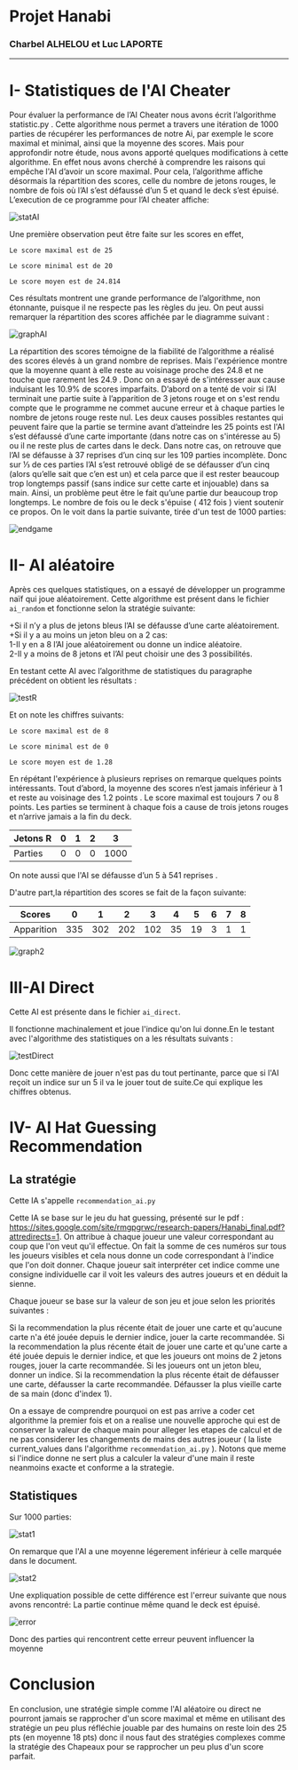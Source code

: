 # **Projet Hanabi**
### **Charbel ALHELOU et Luc LAPORTE**
-------------------------------------------------
# **I- Statistiques de l'AI Cheater**
  Pour évaluer la performance de l’AI Cheater nous avons écrit l’algorithme statistic.py . Cette algorithme nous permet a travers une itération de 1000 parties de récupérer les performances de notre Ai, par exemple le score maximal et minimal, ainsi que la moyenne des scores. Mais pour approfondir notre étude, nous avons apporté quelques modifications à cette algorithme. En effet nous avons cherché à comprendre les raisons qui empêche l'AI d’avoir un score maximal. Pour cela, l’algorithme affiche désormais la répartition des scores, celle du nombre de jetons rouges, le nombre de fois où l’AI s’est défaussé d’un 5 et quand le deck s’est épuisé. 
  L’execution de ce programme pour l’AI cheater affiche:

  ![statAI](https://github.com/CharbelALHELOU/hanabi/blob/master/stat/testAI.png)

  Une première observation peut être faite sur les scores en effet,

  `Le score maximal est de 25 `

  `Le score minimal est de 20`

  `Le score moyen est de 24.814`

  Ces résultats montrent une grande performance de l’algorithme, non étonnante, puisque il ne respecte pas les règles du jeu. On peut aussi remarquer la répartition des scores affichée par le diagramme suivant : 

  ![graphAI](https://github.com/CharbelALHELOU/hanabi/blob/master/stat/graph1.png)

  La répartition des scores témoigne de la fiabilité de l’algorithme a réalisé des scores élevés à un grand nombre de reprises. Mais l'expérience montre que la moyenne quant à elle reste au voisinage proche des 24.8 et ne touche que rarement les 24.9 . Donc on a essayé de s'intéresser aux cause induisant les 10.9% de scores imparfaits. 
D’abord on a tenté de voir si l’AI terminait une partie suite à l’apparition de 3 jetons rouge et on s'est rendu compte que le programme ne commet aucune erreur et à chaque parties le nombre de jetons rouge reste nul. Les deux causes possibles restantes qui peuvent faire que la partie se termine avant d’atteindre les 25 points est l'AI s’est défaussé d’une carte importante (dans notre cas on s'intéresse au 5) ou il ne reste plus de cartes dans le deck. Dans notre cas, on retrouve que l’AI se défausse à 37 reprises d’un cinq sur les 109 parties incomplète. Donc sur ⅓ de ces parties l’AI s’est retrouvé obligé de se défausser d’un cinq (alors qu’elle sait que c’en est un) et cela parce que il est rester beaucoup trop longtemps passif (sans indice sur cette carte et injouable) dans sa main. Ainsi, un problème peut être le fait qu’une partie dur beaucoup trop longtemps. Le nombre de fois ou le deck s'épuise ( 412 fois ) vient soutenir ce propos. On le voit dans la partie suivante, tirée d'un test de 1000 parties: 

  ![endgame](https://github.com/CharbelALHELOU/hanabi/blob/master/stat/endgame.png)



# **II- AI aléatoire**
  Après ces quelques statistiques, on a essayé de développer un programme naïf qui joue aléatoirement.
  Cette algorithme est présent dans le fichier `ai_random` et fonctionne selon la stratégie suivante:

  +Si il n’y a plus de jetons bleus l’AI se défausse d’une carte aléatoirement.<br/>
  +Si il y a au moins un jeton bleu on a 2 cas:<br/>
  1-Il y en a 8 l’AI joue aléatoirement ou donne un indice aléatoire.<br/>
  2-Il y a moins de 8 jetons et l’AI peut choisir une des 3 possibilités.<br/>

  En testant cette AI avec l’algorithme de statistiques du paragraphe précédent on obtient les résultats :


  ![testR](https://github.com/CharbelALHELOU/hanabi/blob/master/stat/oldRandom.png)

  Et on note les chiffres suivants:

  `Le score maximal est de 8`

  `Le score minimal est de 0`

  `Le score moyen est de 1.28`  

  En répétant l'expérience à plusieurs reprises on remarque quelques points intéressants.
  Tout d’abord, la moyenne des scores n’est jamais inférieur à 1 et reste au voisinage des 1.2 points .
  Le score maximal est toujours 7 ou 8 points.
  Les parties se terminent à chaque fois a cause de trois jetons rouges et n’arrive jamais a la fin du deck.

  | Jetons R | 0 | 1 | 2 | 3 |
  | --- | --- | --- | --- | --- |
  | Parties | 0 | 0 | 0 | 1000 |

  On note aussi que l'AI se défausse d’un 5 à 541 reprises .

  D'autre part,la répartition des scores se fait de la façon suivante:

  | Scores | 0 | 1 | 2 | 3 | 4 | 5 | 6 | 7 | 8 |
  | --- | --- | --- | --- | --- | --- | --- | --- | --- | -- |
  | Apparition | 335 | 302 | 202 | 102 | 35 | 19 | 3 | 1 | 1 |

  ![graph2](https://github.com/CharbelALHELOU/hanabi/blob/master/stat/graph2.png)

# **III-AI Direct**
  Cette AI est présente dans le fichier `ai_direct`.

  Il fonctionne machinalement et joue l'indice qu'on lui donne.En le testant avec l'algorithme des statistiques on a les résultats suivants :

  ![testDirect](https://github.com/CharbelALHELOU/hanabi/blob/master/stat/statDirect.png)

  Donc cette manière de jouer n'est pas du tout pertinante, parce que si l'AI reçoit un indice sur un 5 il va le jouer tout de suite.Ce qui explique les chiffres obtenus.

# **IV- AI Hat Guessing Recommendation**
## **La stratégie**
  Cette IA s'appelle `recommendation_ai.py`

  Cette IA se base sur le jeu du hat guessing, présenté sur le pdf : https://sites.google.com/site/rmgpgrwc/research-papers/Hanabi_final.pdf?attredirects=1. On attribue à chaque joueur une valeur correspondant au coup que l'on veut qu'il effectue. On fait la somme de ces numéros sur tous les joueurs visibles et cela nous donne un code correspondant à l'indice que l'on doit donner. Chaque joueur sait interpréter cet indice comme une consigne individuelle car il voit les valeurs des autres joueurs et en déduit la sienne.

  Chaque joueur se base sur la valeur de son jeu et joue selon les priorités suivantes :

  Si la recommendation la plus récente était de jouer une carte et qu'aucune carte n'a été jouée depuis le dernier indice, jouer la carte recommandée.
  Si la recommendation la plus récente était de jouer une carte et qu'une carte a été jouée depuis le dernier indice, et que les joueurs ont moins de 2 jetons rouges, jouer la carte recommandée.
  Si les joueurs ont un jeton bleu, donner un indice.
  Si la recommendation la plus récente était de défausser une carte, défausser la carte recommandée.
  Défausser la plus vieille carte de sa main (donc d'index 1).
  
  On a essaye de comprendre pourquoi on est pas arrive a coder cet algorithme la premier fois et on a realise une nouvelle approche qui est de conserver la valeur de chaque main pour alleger les etapes de calcul et de ne pas considerer les changements de mains des autres joueur ( la liste current_values dans l'algorithme `recommendation_ai.py` ). Notons que meme si l'indice donne ne sert plus a calculer la valeur d'une main il reste neanmoins exacte et conforme a la strategie.
  
## **Statistiques**
  Sur 1000 parties:

  ![stat1](https://github.com/CharbelALHELOU/hanabi/blob/master/stat/stat1.png)

  On remarque que l'AI a une moyenne légerement inférieur à celle marquée dans le document.

  ![stat2](https://github.com/CharbelALHELOU/hanabi/blob/master/stat/stat2.png)

  Une expliquation possible de cette différence est l'erreur suivante que nous avons rencontré:
  La partie continue même quand le deck est épuisé.

  ![error](https://github.com/CharbelALHELOU/hanabi/blob/master/stat/error.png)

  Donc des parties qui rencontrent cette erreur peuvent influencer la moyenne


# **Conclusion**
  En conclusion, une stratégie simple comme l'AI aléatoire ou direct ne pourront jamais se rapprocher d'un score maximal et même en utilisant des stratégie un peu plus réfléchie jouable par des humains on reste loin des 25 pts (en moyenne 18 pts) donc il nous faut des stratégies complexes comme la stratégie des Chapeaux pour se rapprocher un peu plus d'un score parfait.
